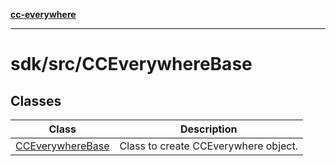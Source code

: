 [**cc-everywhere**](../../../index.md)

***

# sdk/src/CCEverywhereBase

## Classes

| Class | Description |
| ------ | ------ |
| [CCEverywhereBase](classes/cc-everywhere-base.md) | Class to create CCEverywhere object. |
